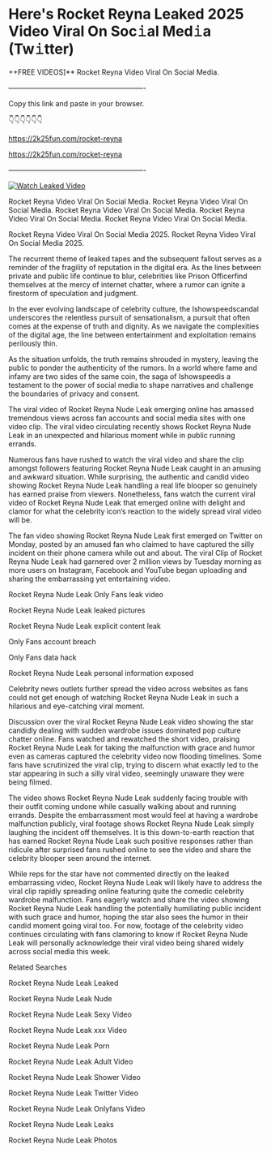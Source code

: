 # Here's Rocket Reyna Leaked 2025 Video Viral On Soc𝚒al Med𝚒a (Tw𝚒tter)

++FREE VIDEOS]** Rocket Reyna Video Viral On Social Media.

———————————————————-

Copy this link and paste in your browser.

👇👇👇👇👇👇

https://2k25fun.com/rocket-reyna

https://2k25fun.com/rocket-reyna

———————————————————-

[![Watch Leaked Video](https://miro.medium.com/v2/resize:fit:828/format:webp/1*cilzJN44JGOrTw9NJCrNHA.gif "Watch Leaked Video")](https://2k25fun.com/rocket-reyna)

Rocket Reyna Video Viral On Social Media. Rocket Reyna Video Viral On Social Media. Rocket Reyna Video Viral On Social Media. Rocket Reyna Video Viral On Social Media. Rocket Reyna Video Viral On Social Media.

Rocket Reyna Video Viral On Social Media 2025. Rocket Reyna Video Viral On Social Media 2025.

The recurrent theme of leaked tapes and the subsequent fallout serves as a reminder of the fragility of reputation in the digital era. As the lines between private and public life continue to blur, celebrities like Prison Officerfind themselves at the mercy of internet chatter, where a rumor can ignite a firestorm of speculation and judgment.

In the ever evolving landscape of celebrity culture, the Ishowspeedscandal underscores the relentless pursuit of sensationalism, a pursuit that often comes at the expense of truth and dignity. As we navigate the complexities of the digital age, the line between entertainment and exploitation remains perilously thin.

As the situation unfolds, the truth remains shrouded in mystery, leaving the public to ponder the authenticity of the rumors. In a world where fame and infamy are two sides of the same coin, the saga of Ishowspeedis a testament to the power of social media to shape narratives and challenge the boundaries of privacy and consent.

The viral video of Rocket Reyna Nude Leak emerging online has amassed tremendous views across fan accounts and social media sites with one video clip. The viral video circulating recently shows Rocket Reyna Nude Leak in an unexpected and hilarious moment while in public running errands.

Numerous fans have rushed to watch the viral video and share the clip amongst followers featuring Rocket Reyna Nude Leak caught in an amusing and awkward situation. While surprising, the authentic and candid video showing Rocket Reyna Nude Leak handling a real life blooper so genuinely has earned praise from viewers. Nonetheless, fans watch the current viral video of Rocket Reyna Nude Leak that emerged online with delight and clamor for what the celebrity icon’s reaction to the widely spread viral video will be.

The fan video showing Rocket Reyna Nude Leak first emerged on Twitter on Monday, posted by an amused fan who claimed to have captured the silly incident on their phone camera while out and about. The viral Clip of Rocket Reyna Nude Leak had garnered over 2 million views by Tuesday morning as more users on Instagram, Facebook and YouTube began uploading and sharing the embarrassing yet entertaining video.

Rocket Reyna Nude Leak Only Fans leak video

Rocket Reyna Nude Leak leaked pictures

Rocket Reyna Nude Leak explicit content leak

Only Fans account breach

Only Fans data hack

Rocket Reyna Nude Leak personal information exposed

Celebrity news outlets further spread the video across websites as fans could not get enough of watching Rocket Reyna Nude Leak in such a hilarious and eye-catching viral moment.

Discussion over the viral Rocket Reyna Nude Leak video showing the star candidly dealing with sudden wardrobe issues dominated pop culture chatter online. Fans watched and rewatched the short video, praising Rocket Reyna Nude Leak for taking the malfunction with grace and humor even as cameras captured the celebrity video now flooding timelines. Some fans have scrutinized the viral clip, trying to discern what exactly led to the star appearing in such a silly viral video, seemingly unaware they were being filmed.

The video shows Rocket Reyna Nude Leak suddenly facing trouble with their outfit coming undone while casually walking about and running errands. Despite the embarrassment most would feel at having a wardrobe malfunction publicly, viral footage shows Rocket Reyna Nude Leak simply laughing the incident off themselves. It is this down-to-earth reaction that has earned Rocket Reyna Nude Leak such positive responses rather than ridicule after surprised fans rushed online to see the video and share the celebrity blooper seen around the internet.

While reps for the star have not commented directly on the leaked embarrassing video, Rocket Reyna Nude Leak will likely have to address the viral clip rapidly spreading online featuring quite the comedic celebrity wardrobe malfunction. Fans eagerly watch and share the video showing Rocket Reyna Nude Leak handling the potentially humiliating public incident with such grace and humor, hoping the star also sees the humor in their candid moment going viral too. For now, footage of the celebrity video continues circulating with fans clamoring to know if Rocket Reyna Nude Leak will personally acknowledge their viral video being shared widely across social media this week.

Related Searches

Rocket Reyna Nude Leak Leaked

Rocket Reyna Nude Leak Nude

Rocket Reyna Nude Leak Sexy Video

Rocket Reyna Nude Leak xxx Video

Rocket Reyna Nude Leak Porn

Rocket Reyna Nude Leak Adult Video

Rocket Reyna Nude Leak Shower Video

Rocket Reyna Nude Leak Twitter Video

Rocket Reyna Nude Leak Onlyfans Video

Rocket Reyna Nude Leak Leaks

Rocket Reyna Nude Leak Photos